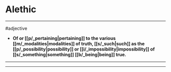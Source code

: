 # Alethic
---
#adjective
- **Of or [[p/_pertaining|pertaining]] to the various [[m/_modalities|modalities]] of truth, [[s/_such|such]] as the [[p/_possibility|possibility]] or [[i/_impossibility|impossibility]] of [[s/_something|something]] [[b/_being|being]] true.**
---
---
